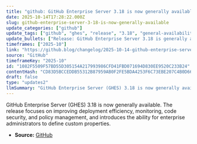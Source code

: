 ```yaml
---
title: "github: GitHub Enterprise Server 3.18 is now generally available"
date: 2025-10-14T17:28:22.000Z
slug: github-enterprise-server-3-18-is-now-generally-available
update_categories: ["github"]
update_tags: ["github", "ghes", "release", "3.18", "general-availability", "deployment", "monitoring", "security", "policy", "enterprise"]
update_bullets: ["Release: GitHub Enterprise Server 3.18 is generally available.", "Improvements to deployment efficiency to streamline enterprise operations.", "Enhanced monitoring capabilities for better observability and health tracking.", "Code security upgrades to help protect repositories and workflows.", "Policy management refinements to give organizations more control.", "Enterprise administrators can define custom properties to tailor configurations."]
timeframes: ["2025-10"]
link: "https://github.blog/changelog/2025-10-14-github-enterprise-server-3-18-is-now-generally-available"
source: "GitHub"
timeframeKey: "2025-10"
id: "1082F5509F57BD55D305154A217993986CFD41FBD071694D830EE9520C233B24"
contentHash: "CD83D5BCCEDDB55312B87959AB0F2FE5BDA4253F6C73EBE207C4B0D66475F229"
draft: false
type: "updates2"
llmSummary: "GitHub Enterprise Server (GHES) 3.18 is now generally available. The release focuses on improving deployment efficiency, monitoring, code security, and policy management, and introduces the ability for enterprise administrators to define custom properties."
---
```


GitHub Enterprise Server (GHES) 3.18 is now generally available. The release focuses on improving deployment efficiency, monitoring, code security, and policy management, and introduces the ability for enterprise administrators to define custom properties.

- **Source:** [GitHub](https://github.blog/changelog/2025-10-14-github-enterprise-server-3-18-is-now-generally-available)
